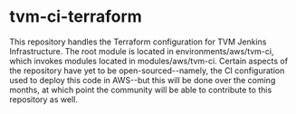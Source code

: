 # tvm-ci-terraform

This repository handles the Terraform configuration for TVM Jenkins Infrastructure. The root module is located in environments/aws/tvm-ci, which invokes modules located in modules/aws/tvm-ci. Certain aspects of the repository have yet to be open-sourced--namely, the CI configuration used to deploy this code in AWS--but this will be done over the coming months, at which point the community will be able to contribute to this repository as well.
